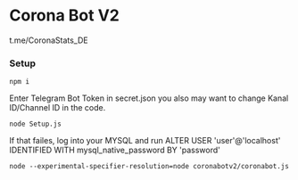 # Corona Bot V2

t.me/CoronaStats_DE

### Setup

`npm i`

Enter Telegram Bot Token in secret.json you also may want to change Kanal ID/Channel ID in the code.

`node Setup.js`

If that failes, log into your MYSQL and run
ALTER USER 'user'@'localhost' IDENTIFIED WITH mysql_native_password BY 'password'

`node --experimental-specifier-resolution=node coronabotv2/coronabot.js`

